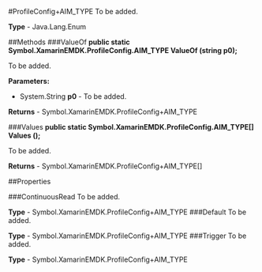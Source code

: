#ProfileConfig+AIM_TYPE
To be added.

**Type** - Java.Lang.Enum

##Methods
###ValueOf
**public static Symbol.XamarinEMDK.ProfileConfig.AIM_TYPE ValueOf (string p0);**

To be added.

**Parameters:** 

* System.String **p0** - To be added.

**Returns** - Symbol.XamarinEMDK.ProfileConfig+AIM_TYPE

###Values
**public static Symbol.XamarinEMDK.ProfileConfig.AIM_TYPE[] Values ();**

To be added.


**Returns** - Symbol.XamarinEMDK.ProfileConfig+AIM_TYPE[]

##Properties

###ContinuousRead
To be added.

**Type** - Symbol.XamarinEMDK.ProfileConfig+AIM_TYPE
###Default
To be added.

**Type** - Symbol.XamarinEMDK.ProfileConfig+AIM_TYPE
###Trigger
To be added.

**Type** - Symbol.XamarinEMDK.ProfileConfig+AIM_TYPE



